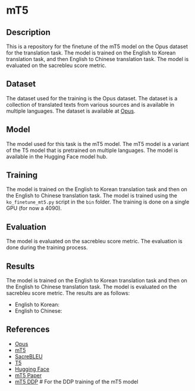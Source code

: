 # mT5

## Description

This is a repository for the finetune of the mT5 model on the Opus dataset for the translation task. The model is trained on the English to Korean translation task, and then English to Chinese translation task. The model is evaluated on the sacrebleu score metric.

## Dataset

The dataset used for the training is the Opus dataset. The dataset is a collection of translated texts from various sources and is available in multiple languages. The dataset is available at [Opus](http://opus.nlpl.eu/).

## Model

The model used for this task is the mT5 model. The mT5 model is a variant of the T5 model that is pretrained on multiple languages. The model is available in the Hugging Face model hub.

## Training

The model is trained on the English to Korean translation task and then on the English to Chinese translation task. The model is trained using the `ko_finetune_mt5.py` script in the `bin` folder. The training is done on a single GPU (for now a 4090).

## Evaluation

The model is evaluated on the sacrebleu score metric.
The evaluation is done during the training process.

## Results

The model is trained on the English to Korean translation task and then on the English to Chinese translation task. The model is evaluated on the sacrebleu score metric. The results are as follows:

- English to Korean: 
- English to Chinese: 

## References

- [Opus](http://opus.nlpl.eu/)
- [mT5](https://huggingface.co/transformers/model_doc/mt5.html)
- [SacreBLEU](https://huggingface.co/spaces/evaluate-metric/sacrebleu)
- [T5](https://huggingface.co/transformers/model_doc/t5.html)
- [Hugging Face](https://huggingface.co/)
- [mT5 Paper](https://arxiv.org/abs/2010.11934)
- [mT5 DDP](https://cloud.tencent.com/developer/ask/sof/107218421)  # For the DDP training of the mT5 model